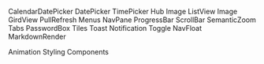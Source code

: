 CalendarDatePicker
DatePicker
TimePicker
Hub
Image
ListView
Image
GirdView
PullRefresh
Menus
NavPane
ProgressBar
ScrollBar
SemanticZoom
Tabs
PasswordBox
Tiles
Toast
Notification
Toggle
NavFloat
MarkdownRender


Animation
Styling Components
